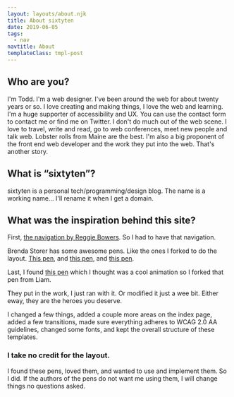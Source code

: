 ```yaml
---
layout: layouts/about.njk
title: About sixtyten
date: 2019-06-05
tags:
  - nav
navtitle: About
templateClass: tmpl-post
---
```

## Who are you&quest;

I'm Todd. I'm a web designer. I've been around the web for about twenty years or so. I love creating and making things, I love the web and learning. I'm a huge supporter of accessibility and UX. You can use the contact form to contact me or find me on Twitter. I don't do much out of the web scene. I love to travel, write and read, go to web conferences, meet new people and talk web. Lobster rolls from Maine are the best. I'm also a big proponent of the front end web developer and the work they put into the web. That's another story.

## What is &ldquo;sixtyten&rdquo;&quest;
      
sixtyten is a personal tech/programming/design blog. The name is a working name&hellip; I'll rename it when I get a domain.

## What was the inspiration behind this site&quest;

First, [the navigation by Reggie Bowers](https://codepen.io/bowersrd/#). So I had to have that navigation.

Brenda Storer has some awesome pens. Like the ones I forked to do the layout. [This pen](https://codepen.io/brendamarienyc/pen/oZMxOY), and [this pen](https://codepen.io/brendamarienyc/pen/BRyQzg), and [this pen](https://codepen.io/brendamarienyc/pen/VXKrqL).

Last, I found [this pen](https://codepen.io/liamj/pen/yrEXNx) which I thought was a cool animation so I forked that pen from Liam.

They put in the work, I just ran with it. Or modified it just a wee bit. Either eway, they are the heroes you deserve.
      
I changed a few things, added a couple more areas on the index page, added a few transitions, made sure everything adheres to WCAG 2.0 AA guidelines, changed some fonts, and kept the overall structure of these templates. 

###  I take no credit for the layout.

I found these pens, loved them, and wanted to use and implement them. So I did. If the authors of the pens do not want me using them, I will change things no questions asked.
